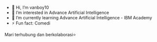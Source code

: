 - 👋 Hi, I’m vanboy10
- 👀 I’m interested in Advance Artificial Intelligence 
- 🌱 I’m currently learning Advance Artificial Intelligence - IBM Academy
- ⚡ Fun fact: Comedi 

Mari terhubung dan berkolaborasi⭐

